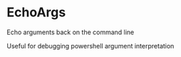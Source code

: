 # EchoArgs
Echo arguments back on the command line

Useful for debugging powershell argument interpretation
